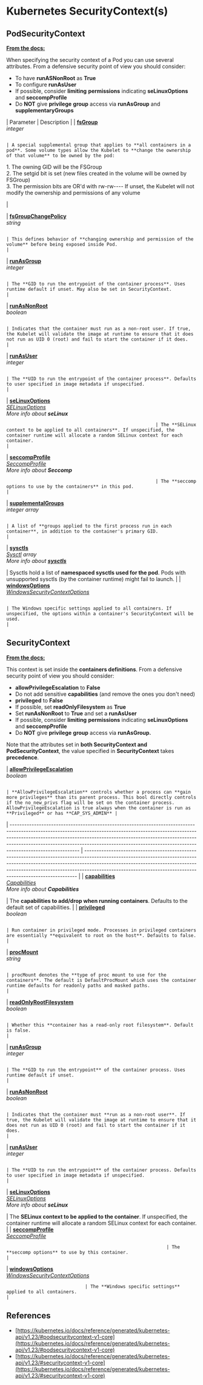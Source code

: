 # Kubernetes SecurityContext(s)

## PodSecurityContext 

[**From the docs:**](https://kubernetes.io/docs/reference/generated/kubernetes-api/v1.23/#podsecuritycontext-v1-core)

When specifying the security context of a Pod you can use several attributes. From a defensive security point of view you should consider:

- To have **runASNonRoot** as **True**
- To configure **runAsUser**
- If possible, consider **limiting** **permissions** indicating **seLinuxOptions** and **seccompProfile**
- Do **NOT** give **privilege** **group** access via **runAsGroup** and **supplementaryGroups**

| Parameter                                                                                                                                                                                                                                                                                                                                                                                                                                  | Description                                                                                                                                                                                                                                                                                                                                                                                                                                                                                                                           |
| [**fsGroup**](https://kubernetes.io/docs/reference/generated/kubernetes-api/v1.23/#podsecuritycontext-v1-core)  
*integer*

                                                                                                                                                                                                                                                 | A special supplemental group that applies to **all containers in a pod**. Some volume types allow the Kubelet to **change the ownership of that volume** to be owned by the pod:  
1\. The owning GID will be the FSGroup  
2\. The setgid bit is set (new files created in the volume will be owned by FSGroup)  
3\. The permission bits are OR'd with rw\-rw\-\-\-\- If unset, the Kubelet will not modify the ownership and permissions of any volume

 |

| [**fsGroupChangePolicy**](https://kubernetes.io/docs/reference/generated/kubernetes-api/v1.23/#podsecuritycontext-v1-core)  
*string*

                                                                                                                                                                                                                                      | This defines behavior of **changing ownership and permission of the volume** before being exposed inside Pod.                                                                                                                                                                                                                                                                                                                                                                         |
| [**runAsGroup**](https://kubernetes.io/docs/reference/generated/kubernetes-api/v1.23/#podsecuritycontext-v1-core)  
*integer*

                                                                                                                                                                                                                                              | The **GID to run the entrypoint of the container process**. Uses runtime default if unset. May also be set in SecurityContext.                                                                                                                                                                                                                                                                                                                                                        |
| [**runAsNonRoot**](https://kubernetes.io/docs/reference/generated/kubernetes-api/v1.23/#podsecuritycontext-v1-core)  
*boolean*

                                                                                                                                                                                                                                            | Indicates that the container must run as a non-root user. If true, the Kubelet will validate the image at runtime to ensure that it does not run as UID 0 (root) and fail to start the container if it does.                                                                                                                                                                                                                                                                          |
| [**runAsUser**](https://kubernetes.io/docs/reference/generated/kubernetes-api/v1.23/#podsecuritycontext-v1-core)  
*integer*

                                                                                                                                                                                                                                               | The **UID to run the entrypoint of the container process**. Defaults to user specified in image metadata if unspecified.                                                                                                                                                                                                                                                                                                                                                              |
| [**seLinuxOptions**](https://kubernetes.io/docs/reference/generated/kubernetes-api/v1.23/#podsecuritycontext-v1-core)  
[*SELinuxOptions*](https://kubernetes.io/docs/reference/generated/kubernetes-api/v1.23/#selinuxoptions-v1-core)  
*More info about* ***seLinux***

                                                           | The **SELinux context to be applied to all containers**. If unspecified, the container runtime will allocate a random SELinux context for each container.                                                                                                                                                                                                                                                                                                                             |
| [**seccompProfile**](https://kubernetes.io/docs/reference/generated/kubernetes-api/v1.23/#podsecuritycontext-v1-core)  
[*SeccompProfile*](https://kubernetes.io/docs/reference/generated/kubernetes-api/v1.23/#seccompprofile-v1-core)  
*More info about* ***Seccomp***

                                                           | The **seccomp options to use by the containers** in this pod.                                                                                                                                                                                                                                                                                                                                                                                                                         |
| [**supplementalGroups**](https://kubernetes.io/docs/reference/generated/kubernetes-api/v1.23/#podsecuritycontext-v1-core)  
*integer array*

                                                                                                                                                                                                                                | A list of **groups applied to the first process run in each container**, in addition to the container's primary GID.                                                                                                                                                                                                                                                                                                                                                                  |
| [**sysctls**](https://kubernetes.io/docs/reference/generated/kubernetes-api/v1.23/#podsecuritycontext-v1-core)  
[*Sysctl*](https://kubernetes.io/docs/reference/generated/kubernetes-api/v1.23/#sysctl-v1-core) *array*  
*More info about* [***sysctls***](https://www.garron.me/en/go2linux/sysctl-linux.html)

 | Sysctls hold a list of **namespaced sysctls used for the pod**. Pods with unsupported sysctls (by the container runtime) might fail to launch.                                                                                                                                                                                                                                                                                                                                        |
| [**windowsOptions**](https://kubernetes.io/docs/reference/generated/kubernetes-api/v1.23/#podsecuritycontext-v1-core)  
[*WindowsSecurityContextOptions*](https://kubernetes.io/docs/reference/generated/kubernetes-api/v1.23/#windowssecuritycontextoptions-v1-core)

                                                                                           | The Windows specific settings applied to all containers. If unspecified, the options within a container's SecurityContext will be used.                                                                                                                                                                                                                                                                                                                                               |

## SecurityContext

[**From the docs:**](https://kubernetes.io/docs/reference/generated/kubernetes-api/v1.23/#securitycontext-v1-core)

This context is set inside the **containers definitions**. From a defensive security point of view you should consider:

- **allowPrivilegeEscalation** to **False**
- Do not add sensitive **capabilities** (and remove the ones you don't need)
- **privileged** to **False**
- If possible, set **readOnlyFilesystem** as **True**
- Set **runAsNonRoot** to **True** and set a **runAsUser**
- If possible, consider **limiting** **permissions** indicating **seLinuxOptions** and **seccompProfile**
- Do **NOT** give **privilege** **group** access via **runAsGroup.**

Note that the attributes set in **both SecurityContext and PodSecurityContext**, the value specified in **SecurityContext** takes **precedence**.

| [**allowPrivilegeEscalation**](https://kubernetes.io/docs/reference/generated/kubernetes-api/v1.23/#securitycontext-v1-core)  
*boolean*

                                                                                                                                                                      | **AllowPrivilegeEscalation** controls whether a process can **gain more privileges** than its parent process. This bool directly controls if the no_new_privs flag will be set on the container process. AllowPrivilegeEscalation is true always when the container is run as **Privileged** or has **CAP_SYS_ADMIN** |
| ---------------------------------------------------------------------------------------------------------------------------------------------------------------------------------------------------------------------------------------------------------------------------------------------------------------------------------------------------- | --------------------------------------------------------------------------------------------------------------------------------------------------------------------------------------------------------------------------------------------------------------------------------------------------------------------- |
| [**capabilities**](https://kubernetes.io/docs/reference/generated/kubernetes-api/v1.23/#securitycontext-v1-core)  
[*Capabilities*](https://kubernetes.io/docs/reference/generated/kubernetes-api/v1.23/#capabilities-v1-core)  
*More info about* ***Capabilities***

  | The **capabilities to add/drop when running containers**. Defaults to the default set of capabilities.                                                                                                                                                                                                                |
| [**privileged**](https://kubernetes.io/docs/reference/generated/kubernetes-api/v1.23/#securitycontext-v1-core)  
*boolean*

                                                                                                                                                                                    | Run container in privileged mode. Processes in privileged containers are essentially **equivalent to root on the host**. Defaults to false.                                                                                                                                                                           |
| [**procMount**](https://kubernetes.io/docs/reference/generated/kubernetes-api/v1.23/#securitycontext-v1-core)  
*string*

                                                                                                                                                                                      | procMount denotes the **type of proc mount to use for the containers**. The default is DefaultProcMount which uses the container runtime defaults for readonly paths and masked paths.                                                                                                                                |
| [**readOnlyRootFilesystem**](https://kubernetes.io/docs/reference/generated/kubernetes-api/v1.23/#securitycontext-v1-core)  
*boolean*

                                                                                                                                                                        | Whether this **container has a read-only root filesystem**. Default is false.                                                                                                                                                                                                                                         |
| [**runAsGroup**](https://kubernetes.io/docs/reference/generated/kubernetes-api/v1.23/#securitycontext-v1-core)  
*integer*

                                                                                                                                                                                    | The **GID to run the entrypoint** of the container process. Uses runtime default if unset.                                                                                                                                                                                                                            |
| [**runAsNonRoot**](https://kubernetes.io/docs/reference/generated/kubernetes-api/v1.23/#securitycontext-v1-core)  
*boolean*

                                                                                                                                                                                  | Indicates that the container must **run as a non-root user**. If true, the Kubelet will validate the image at runtime to ensure that it does not run as UID 0 (root) and fail to start the container if it does.                                                                                                      |
| [**runAsUser**](https://kubernetes.io/docs/reference/generated/kubernetes-api/v1.23/#securitycontext-v1-core)  
*integer*

                                                                                                                                                                                     | The **UID to run the entrypoint** of the container process. Defaults to user specified in image metadata if unspecified.                                                                                                                                                                                              |
| [**seLinuxOptions**](https://kubernetes.io/docs/reference/generated/kubernetes-api/v1.23/#securitycontext-v1-core)  
[*SELinuxOptions*](https://kubernetes.io/docs/reference/generated/kubernetes-api/v1.23/#selinuxoptions-v1-core)  
*More info about* ***seLinux***

 | The **SELinux context to be applied to the container**. If unspecified, the container runtime will allocate a random SELinux context for each container.                                                                                                                                                              |
| [**seccompProfile**](https://kubernetes.io/docs/reference/generated/kubernetes-api/v1.23/#securitycontext-v1-core)  
[*SeccompProfile*](https://kubernetes.io/docs/reference/generated/kubernetes-api/v1.23/#seccompprofile-v1-core)

                                                               | The **seccomp options** to use by this container.                                                                                                                                                                                                                                                                     |
| [**windowsOptions**](https://kubernetes.io/docs/reference/generated/kubernetes-api/v1.23/#securitycontext-v1-core)  
[*WindowsSecurityContextOptions*](https://kubernetes.io/docs/reference/generated/kubernetes-api/v1.23/#windowssecuritycontextoptions-v1-core)

                                 | The **Windows specific settings** applied to all containers.                                                                                                                                                                                                                                                          |

## References

- [https://kubernetes.io/docs/reference/generated/kubernetes-api/v1.23/#podsecuritycontext-v1-core](https://kubernetes.io/docs/reference/generated/kubernetes-api/v1.23/#podsecuritycontext-v1-core)
- [https://kubernetes.io/docs/reference/generated/kubernetes-api/v1.23/#securitycontext-v1-core](https://kubernetes.io/docs/reference/generated/kubernetes-api/v1.23/#securitycontext-v1-core)

